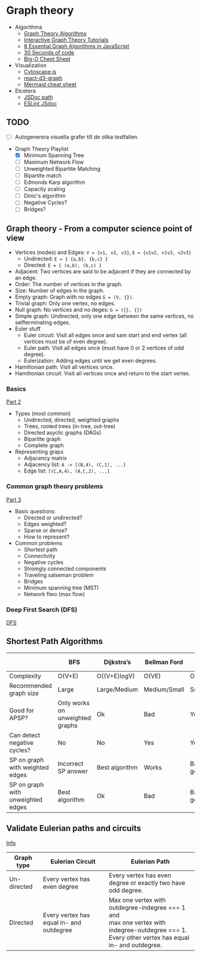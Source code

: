 # Graph theory

- Algorithma
  - [Graph Theory Algorithms](https://www.youtube.com/playlist?list=PLDV1Zeh2NRsDGO4--qE8yH72HFL1Km93P)
  - [Interactive Graph Theory Tutorials](https://d3gt.com)
  - [8 Essential Graph Algorithms in JavaScript](https://www.freecodecamp.org/news/8-essential-graph-algorithms-in-javascript/)
  - [30 Seconds of code](https://www.30secondsofcode.org/articles/s/js-data-structures-graph)
  - [Big-O Cheet Sheet](https://www.30secondsofcode.org/articles/s/big-o-cheatsheet)
- Visualization
  - [Cytoscape.js](https://js.cytoscape.org/)
  - [react-d3-graph](https://github.com/danielcaldas/react-d3-graph)
  - [Mermaid cheat sheet](https://jojozhuang.github.io/tutorial/mermaid-cheat-sheet/)
- Etcetera  
  - [JSDoc path](file:///D:/GitHub/education/jsdoc/global.html)
  - [ESLint JSdoc](https://github.com/gajus/eslint-plugin-jsdoc)

## TODO

- [ ] Autogenerera visuella grafer till de olika testfallen.
- Graph Theory Playlist
  - [x] Minimum Spanning Tree
  - [ ] Maximum Network Flow
  - [ ] Unweighted Bipartite Matching
  - [ ] Bipartite match
  - [ ] Edmonds Karp algorithm
  - [ ] Capacity scaling
  - [ ] Dinic's algorithm
  - [ ] Negative Cycles?
  - [ ] Bridges?
  
## Graph theory - From a computer science point of view

- Vertices (nodes) and Edges: `V = {v1, v2, v3}`, `E = {v1v2, v1v3, v2v3}`
  - Undirected: `E = { {a,b}, {b,c} }`
  - Directed: `E = { (a,b), (b,c) }`
- Adjacent: Two vertices are said to be adjacent if they are connected by an edge.
- Order: The number of vertices in the graph.
- Size: Number of edges in the graph.
- Empty graph: Graph with no edges `G = (V, {})`.
- Trivial graph: Only one vertex, no edges.
- Null graph: No vertices and no deges: `G = ({}, {})`
- Simple graph: Undirected, only one edge between the same vertices, no selfterminating edges.
- Euler stuff
  - Euler circuit: Visit all edges once and sam start and end vertex (all vertices must be of even degree).
  - Euler path: Visit all edges once (must have 0 or 2 vertices of odd degree).
  - Eulerization: Adding edges until we get even degrees.
- Hamiltonian path: Visit all vertices once.
- Hamiltonian circuit: Visit all vertices once and return to the start vertex.

### Basics

[Part 2](https://www.youtube.com/watch?v=eQA-m22wjTQ&list=PLDV1Zeh2NRsDGO4--qE8yH72HFL1Km93P&index=2)

- Types (most common)
  - Undirected, directed, weighted graphs
  - Trees, rooted trees (in-tree, out-tree)
  - Directed asyclic graphs (DAGs)
  - Bipartite graph
  - Complete graph
- Representing graps
  - Adjacency matrix
  - Adjacency list: `A -> [(B,4), (C,1), ...]`
  - Edge list: `[(C,A,4), (A,C,2), ...]`

### Common graph theory problems

[Part 3](https://www.youtube.com/watch?v=87X57ldq1ok&list=PLDV1Zeh2NRsDGO4--qE8yH72HFL1Km93P&index=3)

- Basic questions:
  - Directed or undirected?
  - Edges weighted?
  - Sparse or dense?
  - How to represent?
- Common problems
  - Shortest path
  - Connectivity
  - Negative cycles
  - Stromgly connected components
  - Traveling salseman problem
  - Bridges
  - Minimum spanning tree (MST)
  - Network flwo (max flow)

### Deep First Search (DFS)

[DFS](https://www.youtube.com/watch?v=7fujbpJ0LB4&list=PLDV1Zeh2NRsDGO4--qE8yH72HFL1Km93P&index=4&t=20s)

## Shortest Path Algorithms

|                                   | BFS                             | Dijkstra’s     | Bellman Ford | Floyd Warshall |
|-----------------------------------|---------------------------------|----------------|--------------|----------------|
| Complexity                        | O(V+E)                          | O((V+E)logV)   | O(VE)        | O((V+E)logV)   |
| Recommended graph size            | Large                           | Large/Medium   | Medium/Small | Smal           |
| Good for APSP?                    | Only works on unweighted graphs | Ok             | Bad          | Yes            |
| Can detect negative cycles?       | No                              | No             | Yes          | Yes            |
| SP on graph with weighted edges   | Incorrect SP answer             | Best algorithm | Works        | Bad in general |
| SP on graph with unweighted edges | Best algorithm                  | Ok             | Bad          | Bad in general |

## Validate Eulerian paths and circuits

[Info](https://www.youtube.com/watch?v=xR4sGgwtR2I&list=PLDV1Zeh2NRsDGO4--qE8yH72HFL1Km93P&index=27)

| Graph type  | Eulerian Circuit                         | Eulerian Path                                                |
|-------------|------------------------------------------|--------------------------------------------------------------|
| Un-directed | Every vertex has even degree             | Every vertex has even degree or exactly two have odd degree. |
| Directed    | Every vertex has equal in- and outdegree | Max one vertex with outdegree-indegree === 1 and <br>max one vertex with indegree-outdegree === 1.<br>Every other vertex has equal in- and outdegree.             |
